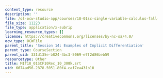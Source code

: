```yaml
---
content_type: resource
description: ''
file: /ol-ocw-studio-app/courses/18-01sc-single-variable-calculus-fall-2010/6674ad562878505180f4caf7ea431b10_MIT18_01SCF10Rec_10_300k.vtt
file_size: 11223
file_type: application/x-subrip
learning_resource_types: []
license: https://creativecommons.org/licenses/by-nc-sa/4.0/
ocw_type: OCWFile
parent_title: 'Session 14: Examples of Implicit Differentiation'
parent_type: CourseSection
parent_uid: 331d135e-b824-4bc3-5069-e7f2d86beb59
resourcetype: Other
title: MIT18_01SCF10Rec_10_300k.srt
uid: 6674ad56-2878-5051-80f4-caf7ea431b10
---
```

